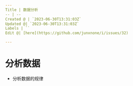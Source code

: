 ```yaml
---
Title | 数据分析
-- | --
Created @ | `2023-06-30T13:31:03Z`
Updated @| `2023-06-30T13:31:03Z`
Labels | ``
Edit @| [here](https://github.com/junxnone/i/issues/32)

---
```

# 分析数据

- 分析数据的规律
